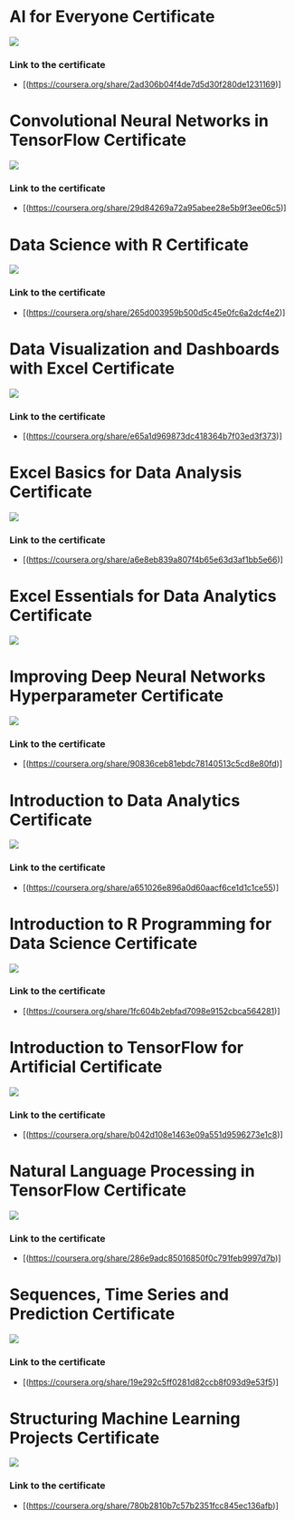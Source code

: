# AI for Everyone Certificate

![](<Dry Lab Certificates/AI for Everyone-page-00001.jpg>)

### Link to the certificate

- [(https://coursera.org/share/2ad306b04f4de7d5d30f280de1231169)]

# Convolutional Neural Networks in TensorFlow Certificate

![](<Dry Lab Certificates/Convolutional Neural Networks in TensorFlow-page-00001.jpg>)

### Link to the certificate

- [(https://coursera.org/share/29d84269a72a95abee28e5b9f3ee06c5)]

# Data Science with R Certificate

![](<Dry Lab Certificates/Data Science with R - Capstone Project-page-00001.jpg>)

### Link to the certificate

- [(https://coursera.org/share/265d003959b500d5c45e0fc6a2dcf4e2)]

# Data Visualization and Dashboards with Excel Certificate

![](<Dry Lab Certificates/Data Visualization and Dashboards with Excel and Cognos-page-00001.jpg>)

### Link to the certificate 

- [(https://coursera.org/share/e65a1d969873dc418364b7f03ed3f373)]

# Excel Basics for Data Analysis Certificate

![](<Dry Lab Certificates/Excel Basics for Data Analysis-page-00001.jpg>)

### Link to the certificate

- [(https://coursera.org/share/a6e8eb839a807f4b65e63d3af1bb5e66)]

# Excel Essentials for Data Analytics Certificate

![](<Dry Lab Certificates/Excel_Essentials_for_Data_Analytics_Badge20240418-45-ofv3de-page-00001.jpg>)

# Improving Deep Neural Networks Hyperparameter Certificate

![](<Dry Lab Certificates/Improving Deep Neural Networks_Hyperparameter-page-00001.jpg>)

### Link to the certificate

- [(https://coursera.org/share/90836ceb81ebdc78140513c5cd8e80fd)]

# Introduction to Data Analytics Certificate

![](<Dry Lab Certificates/Introduction to Data Analytics-page-00001.jpg>)

### Link to the certificate

- [(https://coursera.org/share/a651026e896a0d60aacf6ce1d1c1ce55)]

# Introduction to R Programming for Data Science Certificate

![](<Dry Lab Certificates/Introduction to R Programming for Data Science-page-00001.jpg>)

### Link to the certificate

- [(https://coursera.org/share/1fc604b2ebfad7098e9152cbca564281)]

# Introduction to TensorFlow for Artificial Certificate

![](<Dry Lab Certificates/Introduction to TensorFlow for Artificial-page-00001.jpg>)

### Link to the certificate

- [(https://coursera.org/share/b042d108e1463e09a551d9596273e1c8)]

# Natural Language Processing in TensorFlow Certificate 

![](<Dry Lab Certificates/Natural Language Processing in TensorFlow-page-00001.jpg>)

### Link to the certificate

- [(https://coursera.org/share/286e9adc85016850f0c791feb9997d7b)]

# Sequences, Time Series and Prediction Certificate

![](<Dry Lab Certificates/Sequences, Time Series and Prediction-page-00001.jpg>)

### Link to the certificate

- [(https://coursera.org/share/19e292c5ff0281d82ccb8f093d9e53f5)]

# Structuring Machine Learning Projects Certificate

![](<Dry Lab Certificates/Structuring Machine Learning Projects-page-00001.jpg>)

### Link to the certificate 

- [(https://coursera.org/share/780b2810b7c57b2351fcc845ec136afb)]
